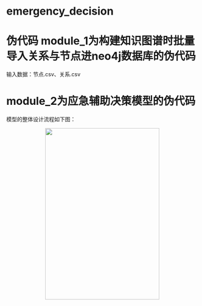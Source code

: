 emergency_decision
=======
伪代码
module_1为构建知识图谱时批量导入关系与节点进neo4j数据库的伪代码
==
输入数据：节点.csv、关系.csv

module_2为应急辅助决策模型的伪代码
==
模型的整体设计流程如下图：<br>
<div align=center><img src="https://github.com/loyalty-fox/emergency_decision/assets/56210508/0f813d24-5f48-427d-a8e0-7ee725d3ffcf" width="300" height="450" /></div>
